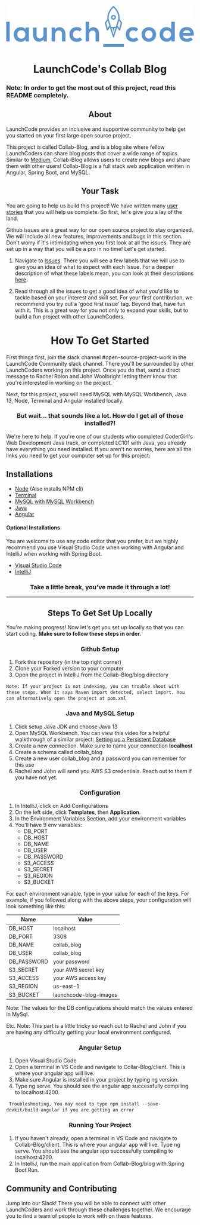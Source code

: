 ![LaunchCode](./blog/images/LaunchCode_ltblue%20copy.png)

<h1 style="text-align: center;">LaunchCode's Collab Blog</h1>


### Note: In order to get the most out of this project, read this README completely.


<h2 style="text-align: center;">About </h2>
LaunchCode provides an inclusive and supportive community to help get you
started on your first large open source project. 

This project is called Collab-Blog, and is a blog site where fellow LaunchCoders can
share blog posts that cover a wide range of topics. Similar to [Medium](https://medium.com/),
Collab-Blog allows users to create new blogs and share them with other users!
Collab-Blog is a full stack web application written in 
Angular, Spring Boot, and MySQL. 


<h2 style="text-align: center;">Your Task</h2>


You are going to help us build this project! We have written many [user stories](https://education.launchcode.org/liftoff/modules/project/user-stories.html?highlight=user%20story) that you will help us complete. So first, let's give you a lay of the land. 


Github issues are a great way for our open source project to stay organized. We will include all new features, improvements and bugs in this section. Don't worry if it's intimidating when you first look at all the issues. They are set up in a way that you will be a pro in no time! Let's get started. 

1. Navigate to [Issues](https://github.com/LaunchCodeLiftoffProjects/Collab-Blog/issues). There you will see 
a few labels that we will use to give you an idea of what to expect with each Issue. For a deeper description of what these labels mean, you can look at their descriptions [here](https://github.com/LaunchCodeLiftoffProjects/Collab-Blog/labels).

2. Read through all the issues to get a good idea of what you'd like to 
tackle based on your interest and skill set. For your first contribution, we recommend you
try out a 'good first issue' tag. Beyond that, have fun with it. This is a great way for you not only to expand your skills, but to build a fun project with other LaunchCoders. 

<h1 style="text-align: center;">How To Get Started</h1>

First things first, join the slack channel #open-source-project-work in the LaunchCode Community slack channel. There you'll be surrounded by other LaunchCoders working on this project. Once you do that, send a direct message to Rachel Rolon and John Woolbright letting them know that you're interested in working on the project. 

Next, for this project, you will need MySQL with MySQL Workbench, Java 13, Node, Terminal and Angular installed locally. 

<h3 style="text-align: center;">But wait... that sounds like a lot. How do I get all of those installed?!</h3>



We're here to help. If you're one of our students who completed CoderGirl's Web Development Java track, or completed LC101 with Java, you already have everything you need installed. If you aren't no worries, here are all the links you need to get your computer set up for this project:

## Installations
- [Node](https://education.launchcode.org/intro-to-professional-web-dev/appendices/installing-software/setting-up-node.html) (Also installs NPM cli)
- [Terminal](https://education.launchcode.org/intro-to-professional-web-dev/appendices/installing-software/setting-up-terminal.html)
- [MySQL with MySQL Workbench](https://education.launchcode.org/java-web-development/appendices/sql-install.html)
- [Java](https://education.launchcode.org/java-web-development/chapters/introduction-and-setup/index.html)
- [Angular](https://education.launchcode.org/intro-to-professional-web-dev/chapters/angular-lsn1/file-structure.html#installing-angular)

#### Optional Installations
You are welcome to use any code editor that you prefer, but we highly recommend you use Visual Studio Code when working with Angular and IntelliJ when working with Spring Boot. 
- [Visual Studio Code](https://education.launchcode.org/intro-to-professional-web-dev/appendices/installing-software/setting-up-vsc.html)
- [IntelliJ](https://education.launchcode.org/java-web-development/chapters/introduction-and-setup/setup.html#install-the-jdk)


<h3 style="text-align: center;">Take a little break, you've made it through a lot!</h3>

****

<h2 style="text-align: center;">Steps To Get Set Up Locally</h2>


You're making progress! Now let's get you set up locally so that you can start coding. **Make sure to follow these steps in order.**

<h3 style="text-align: center;">Github Setup</h3>


1. Fork this repository (in the top right corner)
2. Clone your Forked version to your computer
3. Open the project in IntelliJ from the Collab-Blog/blog directory 


```
Note: If your project is not indexing, you can trouble shoot with these steps. When it says Maven import detected, select import. You can alternatively open the project at pom.xml
```


<h3 style="text-align: center;">Java and MySQL Setup</h3>


1. Click setup Java JDK and choose Java 13
2.  Open MySQL Workbench. You can view this video for a helpful walkthrough of a similar project: [Setting up a Persistent Database](https://education.launchcode.org/java-web-development/chapters/orm-part1/background.html)
3.  Create a new connection. Make sure to name your connection **localhost**
4.  Create a schema called collab_blog
5.  Create a new user collab_blog and a password you can remember for this use
6. Rachel and John will send you AWS S3 credentials. Reach out to them if you have not yet. 

<h3 style="text-align: center;">Configuration</h3>


1. In IntelliJ, click on Add Configurations
2. On the left side, click **Templates**, then **Application**.
3. In the Environment Variables Section, add your environment variables
4. You'll have 9 env variables: 
	- DB_PORT
	- DB_HOST
	- DB_NAME
	- DB_USER
	- DB_PASSWORD
	- S3_ACCESS
	- S3_SECRET
	- S3_REGION
	- S3_BUCKET

For each environment variable, type in your value for each of the keys. For example, if you followed along with the above steps, your configuration will look something like this: 

| Name       | Value     |
| ----------- | ----------- |
| DB_HOST      | localhost      |
| DB_PORT      | 3308      |
| DB_NAME      | collab_blog      |
| DB_USER      | collab_blog    |
| DB_PASSWORD      | your password      |
| S3_SECRET      | your AWS secret key      |
| S3_ACCESS     | your AWS access key     |
| S3_REGION    | us-east-1    |
| S3_BUCKET    | launchcode-blog-images     |

Note:  The values for the DB configurations should match the values entered in MySql. 

Etc. Note: This part is a little tricky so reach out to Rachel and John if you are having any difficulty getting your local environment configured. 


<h3 style="text-align: center;">Angular Setup</h3>


1. Open Visual Studio Code
2. Open a terminal in VS Code and navigate to Collar-Blog/client. This is where your angular app will live. 
3.  Make sure Angular is installed in your project by typing ng version.
3. Type ng serve. You should see the angular app successfully compiling to localhost:4200. 


```
 Troubleshooting, You may need to type npm install --save-devkit/build-angular if you are getting an error
```




<h3 style="text-align: center;">Running Your Project</h3>


1. If you haven't already, open a terminal in VS Code and navigate to Collab-Blog/client. This is where your angular app will live. Type ng serve. You should see the angular app successfully compiling to localhost:4200. 
2. In IntelliJ, run the main application from Collab-Blog/blog with Spring Boot Run. 

## Community and Contributing
Jump into our Slack! There you will be able to connect with other LaunchCoders
and work through these challenges together. We encourage you to find a team of people to work with on these 
features. 



